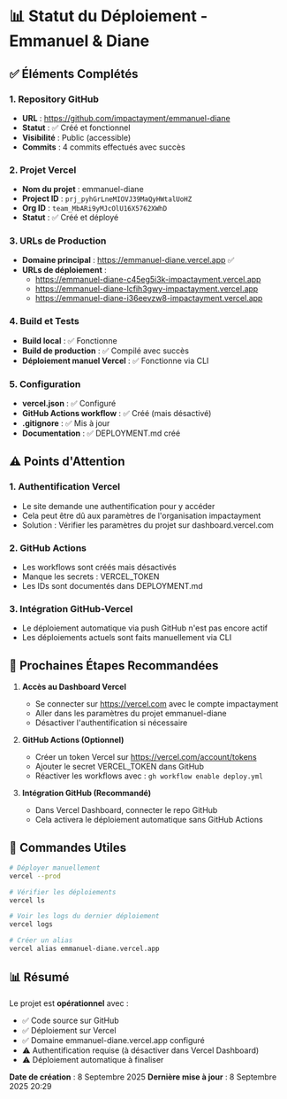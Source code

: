 # 📊 Statut du Déploiement - Emmanuel & Diane

## ✅ Éléments Complétés

### 1. Repository GitHub
- **URL** : https://github.com/impactayment/emmanuel-diane
- **Statut** : ✅ Créé et fonctionnel
- **Visibilité** : Public (accessible)
- **Commits** : 4 commits effectués avec succès

### 2. Projet Vercel
- **Nom du projet** : emmanuel-diane
- **Project ID** : `prj_pyhGrLneMIOVJ39MaQyHWtalUoHZ`
- **Org ID** : `team_MbARi9yMJcOlU16X5762XWhD`
- **Statut** : ✅ Créé et déployé

### 3. URLs de Production
- **Domaine principal** : https://emmanuel-diane.vercel.app ✅
- **URLs de déploiement** :
  - https://emmanuel-diane-c45eg5i3k-impactayment.vercel.app
  - https://emmanuel-diane-lcfih3gwy-impactayment.vercel.app
  - https://emmanuel-diane-i36eevzw8-impactayment.vercel.app

### 4. Build et Tests
- **Build local** : ✅ Fonctionne
- **Build de production** : ✅ Compilé avec succès
- **Déploiement manuel Vercel** : ✅ Fonctionne via CLI

### 5. Configuration
- **vercel.json** : ✅ Configuré
- **GitHub Actions workflow** : ✅ Créé (mais désactivé)
- **.gitignore** : ✅ Mis à jour
- **Documentation** : ✅ DEPLOYMENT.md créé

## ⚠️ Points d'Attention

### 1. Authentification Vercel
- Le site demande une authentification pour y accéder
- Cela peut être dû aux paramètres de l'organisation impactayment
- Solution : Vérifier les paramètres du projet sur dashboard.vercel.com

### 2. GitHub Actions
- Les workflows sont créés mais désactivés
- Manque les secrets : VERCEL_TOKEN
- Les IDs sont documentés dans DEPLOYMENT.md

### 3. Intégration GitHub-Vercel
- Le déploiement automatique via push GitHub n'est pas encore actif
- Les déploiements actuels sont faits manuellement via CLI

## 📝 Prochaines Étapes Recommandées

1. **Accès au Dashboard Vercel**
   - Se connecter sur https://vercel.com avec le compte impactayment
   - Aller dans les paramètres du projet emmanuel-diane
   - Désactiver l'authentification si nécessaire

2. **GitHub Actions (Optionnel)**
   - Créer un token Vercel sur https://vercel.com/account/tokens
   - Ajouter le secret VERCEL_TOKEN dans GitHub
   - Réactiver les workflows avec : `gh workflow enable deploy.yml`

3. **Intégration GitHub (Recommandé)**
   - Dans Vercel Dashboard, connecter le repo GitHub
   - Cela activera le déploiement automatique sans GitHub Actions

## 🚀 Commandes Utiles

```bash
# Déployer manuellement
vercel --prod

# Vérifier les déploiements
vercel ls

# Voir les logs du dernier déploiement
vercel logs

# Créer un alias
vercel alias emmanuel-diane.vercel.app
```

## 📊 Résumé

Le projet est **opérationnel** avec :
- ✅ Code source sur GitHub
- ✅ Déploiement sur Vercel
- ✅ Domaine emmanuel-diane.vercel.app configuré
- ⚠️ Authentification requise (à désactiver dans Vercel Dashboard)
- ⚠️ Déploiement automatique à finaliser

**Date de création** : 8 Septembre 2025
**Dernière mise à jour** : 8 Septembre 2025 20:29